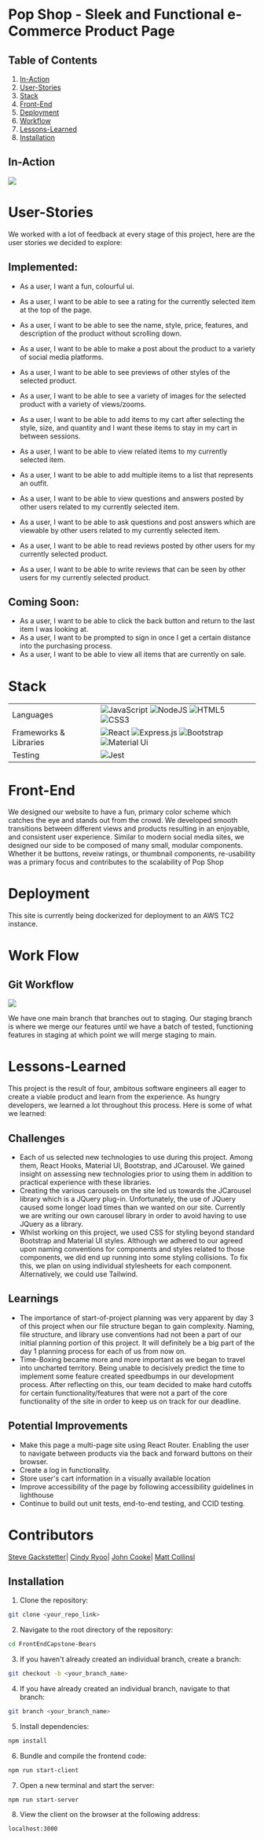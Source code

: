# Pop Shop - Sleek and Functional e-Commerce Product Page

## Table of Contents

1. [In-Action](#In-Action)
2. [User-Stories](#User-Stories)
3. [Stack](#Stack)
4. [Front-End](#Front-End)
5. [Deployment](#Deployment)
6. [Workflow](#Workflow)
4. [Lessons-Learned](#Lessons-Learned)
5. [Installation](#Installation)

## In-Action

![](https://thumbs.gfycat.com/NarrowHelplessArgentineruddyduck-size_restricted.gif)

# User-Stories
We worked with a lot of feedback at every stage of this project, here are the user stories we decided to explore:

## Implemented:
- As a user, I want a fun, colourful ui.
- As a user, I want to be able to see a rating for the currently selected item at the top of the page.
- As a user, I want to be able to see the name, style, price, features, and description of the product without scrolling down.
- As a user, I want to be able to make a post about the product to a variety of social media platforms.
- As a user, I want to be able to see previews of other styles of the selected product.
- As a user, I want to be able to see a variety of images for the selected product with a variety of views/zooms.
- As a user, I want to be able to add items to my cart after selecting the style, size, and quantity and I want these items to stay in my cart in between sessions.

- As a user, I want to be able to view related items to my currently selected item.
- As a user, I want to be able to add multiple items to a list that represents an outfit.

- As a user, I want to be able to view questions and answers posted by other users related to my currently selected item.
- As a user, I want to be able to ask questions and post answers which are viewable by other users related to my currently selected item.

- As a user, I want to be able to read reviews posted by other users for my currently selected product.
- As a user, I want to be able to write reviews that can be seen by other users for my currently selected product.


## Coming Soon:
- As a user, I want to be able to click the back button and return to the last item I was looking at.
- As a user, I want to be prompted to sign in once I get a certain distance into the purchasing process.
- As a user, I want to be able to view all items that are currently on sale.

# Stack

<table>
  <tr>
    <td>Languages</td>
    <td><img alt="JavaScript" src="https://img.shields.io/badge/javascript%20-%23323330.svg?&style=for-the-badge&logo=javascript&logoColor=%23F7DF1E"/> <img alt="NodeJS" src="https://img.shields.io/badge/node.js%20-%2343853D.svg?&style=for-the-badge&logo=node.js&logoColor=white"/> <img alt="HTML5" src="https://img.shields.io/badge/html5%20-%23E34F26.svg?&style=for-the-badge&logo=html5&logoColor=white"/> <img alt="CSS3" src="https://img.shields.io/badge/css3%20-%231572B6.svg?&style=for-the-badge&logo=css3&logoColor=white"/></td>
  </tr>
  <tr>
    <td>Frameworks & Libraries</td>
    <td><img alt="React" src="https://img.shields.io/badge/react%20-%2320232a.svg?&style=for-the-badge&logo=react&logoColor=%2361DAFB"/> <img alt="Express.js" src="https://img.shields.io/badge/express.js%20-%23404d59.svg?&style=for-the-badge"/> <img alt="Bootstrap" src="https://img.shields.io/badge/-Bootstrap-%237952B3?&style=for-the-badge&logo=Bootstrap&logoColor=white"/> <img alt="Material Ui" src="https://img.shields.io/badge/-Material--UI-%230081CB?&style=for-the-badge&logo=material-ui&logoColor=white"/></td>
  </tr>
  <tr>
  <tr>
    <td>Testing</td>
    <td><img alt="Jest" src="https://img.shields.io/badge/-jest-%23C21325?&style=for-the-badge&logo=jest&logoColor=white"/></td>
  </tr>
</table>

# Front-End

We designed our website to have a fun, primary color scheme which catches the eye and stands out from the crowd. We developed smooth transitions between different views and products resulting in an enjoyable, and consistent user experience. Similar to modern social media sites, we designed our side to be composed of many small, modular components. Whether it be buttons, reveiw ratings, or thumbnail components, re-usability was a primary focus and contributes to the scalability of Pop Shop

# Deployment

This site is currently being dockerized for deployment to an AWS TC2 instance.

# Work Flow

## Git Workflow
![](https://thumbs.gfycat.com/GrippingLazyGannet-size_restricted.gif)

We have one main branch that branches out to staging. Our staging branch is where we merge our features until we have a batch of tested, functioning features in staging at which point we will merge staging to main.

# Lessons-Learned
This project is the result of four, ambitous software engineers all eager to create a viable product and learn from the experience. As hungry developers, we learned a lot throughout this process. Here is some of what we learned:

## Challenges
- Each of us selected new technologies to use during this project. Among them, React Hooks, Material UI, Bootstrap, and JCarousel. We gained insight on assessing new technologies prior to using them in addition to practical experience with these libraries.
- Creating the various carousels on the site led us towards the JCarousel library which is a JQuery plug-in. Unfortunately, the use of JQuery caused some longer load times than we wanted on our site. Currently we are writing our own carousel library in order to avoid having to use JQuery as a library.
- Whilst working on this project, we used CSS for styling beyond standard Bootstrap and Material UI styles. Although we adhered to our agreed upon naming conventions for components and styles related to those components, we did end up running into some styling collisions. To fix this, we plan on using individual stylesheets for each component. Alternatively, we could use Tailwind.

## Learnings
- The importance of start-of-project planning was very apparent by day 3 of this project when our file structure began to gain complexity. Naming, file structure, and library use conventions had not been a part of our initial planning portion of this project.  It will definitely be a big part of the day 1 planning process for each of us from now on.
- Time-Boxing became more and more important as we began to travel into uncharted territory. Being unable to decisively predict the time to implement some feature created speedbumps in our development process. After reflecting on this, our team decided to make hard cutoffs for certain functionality/features that were not a part of the core functionality of the site in order to keep us on track for our deadline.

## Potential Improvements
- Make this page a multi-page site using React Router. Enabling the user to navigate between products via the back and forward buttons on their browser.
- Create a log in functionality.
- Store user's cart information in a visually available location
- Improve accessibility of the page by following accessibility guidelines in lighthouse
- Continue to build out unit tests, end-to-end testing, and CCID testing.

# Contributors

[Steve Gackstetter](https://github.com/stevehackreactor)| [Cindy Ryoo](https://github.com/cindyryoo7)| [John Cooke](https://github.com/john-cooke832)| [Matt Collinsl](https://github.com/matt-collins087)

## Installation

1. Clone the repository:
```sh
git clone <your_repo_link>
```
2. Navigate to the root directory of the repository:
```sh
cd FrontEndCapstone-Bears
```
3. If you haven't already created an individual branch, create a branch:
```sh
git checkout -b <your_branch_name>
```
4. If you have already created an individual branch, navigate to that branch:
```sh
git branch <your_branch_name>
```
5. Install dependencies:
```sh
npm install
```
6. Bundle and compile the frontend code:
```sh
npm run start-client
```
7. Open a new terminal and start the server:
```sh
npm run start-server
```
8. View the client on the browser at the following address:
```sh
localhost:3000
```